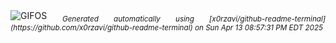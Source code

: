<div align="justify">
<picture>
    <source media="(prefers-color-scheme: dark)" srcset="https://i.ibb.co/sJgn6RPz/output-gif.gif">
    <source media="(prefers-color-scheme: light)" srcset="https://i.ibb.co/sJgn6RPz/output-gif.gif">
    <img alt="GIFOS" src="https://i.ibb.co/sJgn6RPz/output-gif.gif">
</picture>
<sub><i>Generated automatically using [x0rzavi/github-readme-terminal](https://github.com/x0rzavi/github-readme-terminal) on Sun Apr 13 08:57:31 PM EDT 2025</i></sub>
</div>

<!--  -->